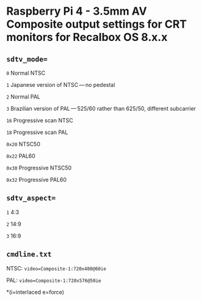Raspberry Pi 4 - 3.5mm AV Composite output settings for CRT monitors for Recalbox OS 8.x.x
====================================================================================

```sdtv_mode= ```
---------------

```0``` Normal NTSC

```1``` Japanese version of NTSC — no pedestal

```2``` Normal PAL

```3``` Brazilian version of PAL — 525/60 rather than 625/50, different subcarrier

```16``` Progressive scan NTSC

```18``` Progressive scan PAL


```0x20``` NTSC50

```0x22``` PAL60

```0x30``` Progressive NTSC50

```0x32``` Progressive PAL60


```sdtv_aspect= ```
---------------

```1``` 4:3

```2``` 14:9

```3``` 16:9


```cmdline.txt```
------------
NTSC: ```video=Composite-1:720x480@60ie```

PAL: ```video=Composite-1:720x576@50ie```

*(i=interlaced e=force)
